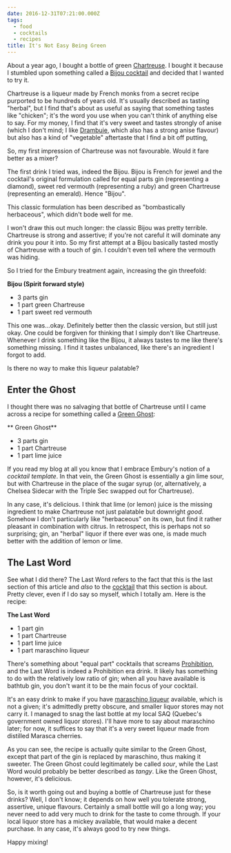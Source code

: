 ```yaml
---
date: 2016-12-31T07:21:00.000Z
tags:
  - food
  - cocktails
  - recipes
title: It's Not Easy Being Green
---
```


About a year ago, I bought a bottle of green [Chartreuse][1].  I bought it
because I stumbled upon something called a [Bijou cocktail][2] and decided
that I wanted to try it.

Chartreuse is a liqueur made by French monks from a secret recipe purported
to be hundreds of years old.  It's usually described as tasting "herbal",
but I find that's about as useful as saying that something tastes like
"chicken"; it's the word you use when you can't think of anything else to
say.  For my money, I find that it's very sweet and tastes strongly of anise
(which I don't mind; I like [Drambuie][7], which also has a strong anise
flavour) but also has a kind of "vegetable" aftertaste that I find a bit off
putting,

So, my first impression of Chartreuse was not favourable.  Would it fare
better as a mixer?

The first drink I tried was, indeed the Bijou.  Bijou is French for jewel
and the cocktail's original formulation called for equal parts gin
(representing a diamond), sweet red vermouth (representing a ruby) and green
Chartreuse (representing an emerald).  Hence "Bijou".

This classic formulation has been described as "bombastically herbaceous",
which didn't bode well for me.

I won't draw this out much longer: the classic Bijou was pretty terrible.
Chartreuse is strong and assertive; if you're not careful it will dominate
any drink you pour it into.  So my first attempt at a Bijou basically tasted
mostly of Chartreuse with a touch of gin.  I couldn't even tell where the
vermouth was hiding.

So I tried for the Embury treatment again, increasing the gin threefold:

**Bijou (Spirit forward style)**

 * 3 parts gin
 * 1 part green Chartreuse
 * 1 part sweet red vermouth

This one was...okay.  Definitely better then the classic version, but still
just okay.  One could be forgiven for thinking that I simply don't like
Chartreuse.  Whenever I drink something like the Bijou, it always tastes to
me like there's something missing.  I find it tastes unbalanced, like
there's an ingredient I forgot to add.

Is there no way to make this liqueur palatable?

## Enter the Ghost

I thought there was no salvaging that bottle of Chartreuse until I came
across a recipe for something called a [Green Ghost][3]:

** Green Ghost**

 * 3 parts gin
 * 1 part Chartreuse
 * 1 part lime juice

If you read my blog at all you know that I embrace Embury's notion of a
*cocktail template*.  In that vein, the Green Ghost is essentially a gin
lime sour, but with Chartreuse in the place of the sugar syrup (or,
alternatively, a Chelsea Sidecar with the Triple Sec swapped out for
Chartreuse).

In any case, it's delicious.  I think that lime (or lemon) juice is the
missing ingredient to make Chartreuse not just palatable but downright
*good*.  Somehow I don't particularly like "herbaceous" on its own, but find
it rather pleasant in combination with citrus.  In retrospect, this is
perhaps not so surprising; gin, an "herbal" liquor if there ever was one, is
made much better with the addition of lemon or lime.

## The Last Word

See what I did there?  The Last Word refers to the fact that this is the
last section of this article and *also* to the [cocktail][4] that this
section is about.  Pretty clever, even if I do say so myself, which I
totally am.  Here is the recipe:

**The Last Word**

 * 1 part gin
 * 1 part Chartreuse
 * 1 part lime juice
 * 1 part maraschino liqueur

There's something about "equal part" cocktails that screams
[Prohibition][5], and the Last Word is indeed a Prohibition era drink.  It
likely has something to do with the relatively low ratio of gin; when all
you have available is bathtub gin, you don't want it to be the main focus of
your cocktail.

It's an easy drink to make if you have [maraschino liqueur][6] available,
which is not a given; it's admittedly pretty obscure, and smaller liquor
stores may not carry it.  I managed to snag the last bottle at my local SAQ
(Quebec's government owned liquor stores).  I'll have more to say about
maraschino later; for now, it suffices to say that it's a very sweet liqueur
made from distilled Marasca cherries.

As you can see, the recipe is actually quite similar to the Green Ghost,
except that part of the gin is replaced by maraschino, thus making it
sweeter.  The Green Ghost could legitimately be called *sour*, while the
Last Word would probably be better described as *tangy*.  Like the Green
Ghost, however, it's delicious.

So, is it worth going out and buying a bottle of Chartreuse just for these
drinks?  Well, I don't know; it depends on how well you tolerate strong,
assertive, unique flavours.  Certainly a small bottle will go a long way;
you never need to add very much to drink for the taste to come through.  If
your local liquor store has a mickey available, that would make a decent
purchase.  In any case, it's always good to try new things.

Happy mixing!

[1]: https://en.wikipedia.org/wiki/Chartreuse_(liqueur)
[2]: https://en.wikipedia.org/wiki/Bijou_(cocktail)
[3]: http://www.seriouseats.com/recipes/2013/02/green-ghost-simple-cocktail-gin-chartreuse-lime-recipe.html
[4]: https://en.wikipedia.org/wiki/The_Last_Word_(cocktail)
[5]: https://en.wikipedia.org/wiki/Prohibition_in_the_United_States
[6]: https://en.wikipedia.org/wiki/Maraschino
[7]: https://en.wikipedia.org/wiki/Drambuie

